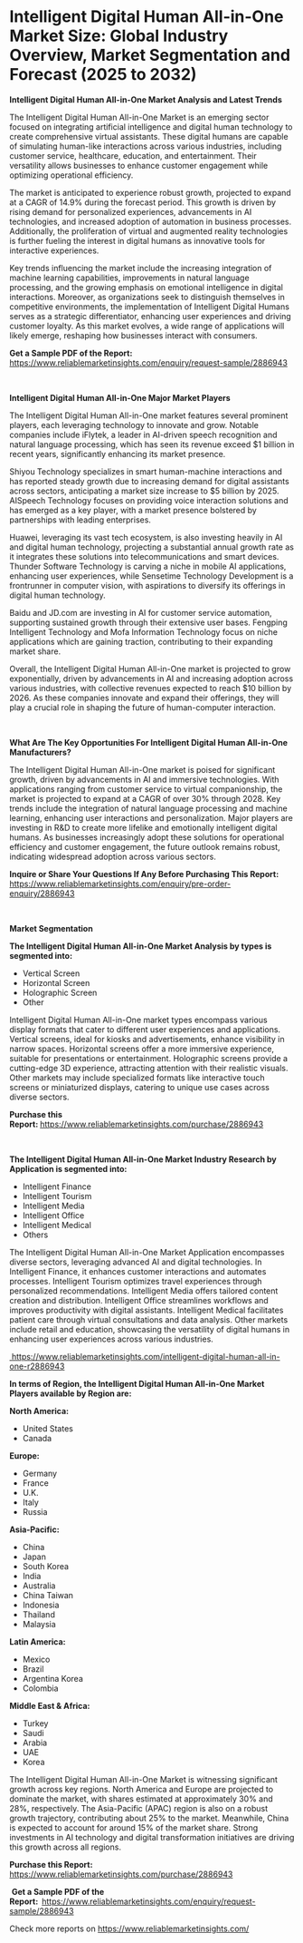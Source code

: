<p><h1>Intelligent Digital Human All-in-One Market Size: Global Industry Overview, Market Segmentation and Forecast (2025 to 2032)</h1></p><p><strong>Intelligent Digital Human All-in-One Market Analysis and Latest Trends</strong></p>
<p><p>The Intelligent Digital Human All-in-One Market is an emerging sector focused on integrating artificial intelligence and digital human technology to create comprehensive virtual assistants. These digital humans are capable of simulating human-like interactions across various industries, including customer service, healthcare, education, and entertainment. Their versatility allows businesses to enhance customer engagement while optimizing operational efficiency.</p><p>The market is anticipated to experience robust growth, projected to expand at a CAGR of 14.9% during the forecast period. This growth is driven by rising demand for personalized experiences, advancements in AI technologies, and increased adoption of automation in business processes. Additionally, the proliferation of virtual and augmented reality technologies is further fueling the interest in digital humans as innovative tools for interactive experiences.</p><p>Key trends influencing the market include the increasing integration of machine learning capabilities, improvements in natural language processing, and the growing emphasis on emotional intelligence in digital interactions. Moreover, as organizations seek to distinguish themselves in competitive environments, the implementation of Intelligent Digital Humans serves as a strategic differentiator, enhancing user experiences and driving customer loyalty. As this market evolves, a wide range of applications will likely emerge, reshaping how businesses interact with consumers.</p></p>
<p><strong>Get a Sample PDF of the Report:&nbsp;</strong> <a href="https://www.reliablemarketinsights.com/enquiry/request-sample/2886943?utm_campaign=3196&utm_medium=2&utm_source=Github&utm_content=ia&utm_term=13032025&utm_id=intelligent-digital-human-all-in-one">https://www.reliablemarketinsights.com/enquiry/request-sample/2886943</a></p>
<p>&nbsp;</p>
<p><strong>Intelligent Digital Human All-in-One Major Market Players</strong></p>
<p><p>The Intelligent Digital Human All-in-One market features several prominent players, each leveraging technology to innovate and grow. Notable companies include iFlytek, a leader in AI-driven speech recognition and natural language processing, which has seen its revenue exceed $1 billion in recent years, significantly enhancing its market presence.</p><p>Shiyou Technology specializes in smart human-machine interactions and has reported steady growth due to increasing demand for digital assistants across sectors, anticipating a market size increase to $5 billion by 2025. AISpeech Technology focuses on providing voice interaction solutions and has emerged as a key player, with a market presence bolstered by partnerships with leading enterprises.</p><p>Huawei, leveraging its vast tech ecosystem, is also investing heavily in AI and digital human technology, projecting a substantial annual growth rate as it integrates these solutions into telecommunications and smart devices. Thunder Software Technology is carving a niche in mobile AI applications, enhancing user experiences, while Sensetime Technology Development is a frontrunner in computer vision, with aspirations to diversify its offerings in digital human technology.</p><p>Baidu and JD.com are investing in AI for customer service automation, supporting sustained growth through their extensive user bases. Fengping Intelligent Technology and Mofa Information Technology focus on niche applications which are gaining traction, contributing to their expanding market share.</p><p>Overall, the Intelligent Digital Human All-in-One market is projected to grow exponentially, driven by advancements in AI and increasing adoption across various industries, with collective revenues expected to reach $10 billion by 2026. As these companies innovate and expand their offerings, they will play a crucial role in shaping the future of human-computer interaction.</p></p>
<p>&nbsp;</p>
<p><strong>What Are The Key Opportunities For Intelligent Digital Human All-in-One Manufacturers?</strong></p>
<p><p>The Intelligent Digital Human All-in-One market is poised for significant growth, driven by advancements in AI and immersive technologies. With applications ranging from customer service to virtual companionship, the market is projected to expand at a CAGR of over 30% through 2028. Key trends include the integration of natural language processing and machine learning, enhancing user interactions and personalization. Major players are investing in R&D to create more lifelike and emotionally intelligent digital humans. As businesses increasingly adopt these solutions for operational efficiency and customer engagement, the future outlook remains robust, indicating widespread adoption across various sectors.</p></p>
<p><strong>Inquire or Share Your Questions If Any Before Purchasing This Report:</strong> <a href="https://www.reliablemarketinsights.com/enquiry/pre-order-enquiry/2886943?utm_campaign=3196&utm_medium=2&utm_source=Github&utm_content=ia&utm_term=13032025&utm_id=intelligent-digital-human-all-in-one">https://www.reliablemarketinsights.com/enquiry/pre-order-enquiry/2886943</a></p>
<p>&nbsp;</p>
<p><strong>Market Segmentation</strong></p>
<p><strong>The Intelligent Digital Human All-in-One Market Analysis by types is segmented into:</strong></p>
<p><ul><li>Vertical Screen</li><li>Horizontal Screen</li><li>Holographic Screen</li><li>Other</li></ul></p>
<p><p>Intelligent Digital Human All-in-One market types encompass various display formats that cater to different user experiences and applications. Vertical screens, ideal for kiosks and advertisements, enhance visibility in narrow spaces. Horizontal screens offer a more immersive experience, suitable for presentations or entertainment. Holographic screens provide a cutting-edge 3D experience, attracting attention with their realistic visuals. Other markets may include specialized formats like interactive touch screens or miniaturized displays, catering to unique use cases across diverse sectors.</p></p>
<p><strong>Purchase this Report:&nbsp;</strong><a href="https://www.reliablemarketinsights.com/purchase/2886943?utm_campaign=3196&utm_medium=2&utm_source=Github&utm_content=ia&utm_term=13032025&utm_id=intelligent-digital-human-all-in-one">https://www.reliablemarketinsights.com/purchase/2886943</a></p>
<p>&nbsp;</p>
<p><strong>The Intelligent Digital Human All-in-One Market Industry Research by Application is segmented into:</strong></p>
<p><ul><li>Intelligent Finance</li><li>Intelligent Tourism</li><li>Intelligent Media</li><li>Intelligent Office</li><li>Intelligent Medical</li><li>Others</li></ul></p>
<p><p>The Intelligent Digital Human All-in-One Market Application encompasses diverse sectors, leveraging advanced AI and digital technologies. In Intelligent Finance, it enhances customer interactions and automates processes. Intelligent Tourism optimizes travel experiences through personalized recommendations. Intelligent Media offers tailored content creation and distribution. Intelligent Office streamlines workflows and improves productivity with digital assistants. Intelligent Medical facilitates patient care through virtual consultations and data analysis. Other markets include retail and education, showcasing the versatility of digital humans in enhancing user experiences across various industries.</p></p>
<p><a href="https://www.reliablemarketinsights.com/intelligent-digital-human-all-in-one-r2886943?utm_campaign=3196&utm_medium=2&utm_source=Github&utm_content=ia&utm_term=13032025&utm_id=intelligent-digital-human-all-in-one">&nbsp;https://www.reliablemarketinsights.com/intelligent-digital-human-all-in-one-r2886943</a></p>
<p><strong>In terms of Region, the Intelligent Digital Human All-in-One Market Players available by Region are:</strong></p>
<p>
    <p> <strong> North America: </strong>
        <ul>
            <li>United States</li>
            <li>Canada</li>
        </ul>
        </p> 
    <p> <strong> Europe: </strong>
        <ul>
            <li>Germany</li>
            <li>France</li>
            <li>U.K.</li>
            <li>Italy</li>
            <li>Russia</li>
        </ul>
        </p> 
    <p> <strong> Asia-Pacific: </strong>
        <ul>
            <li>China</li>
            <li>Japan</li>
            <li>South Korea</li>
            <li>India</li>
            <li>Australia</li>
            <li>China Taiwan</li>
            <li>Indonesia</li>
            <li>Thailand</li>
            <li>Malaysia</li>
        </ul>
        </p> 
    <p> <strong> Latin America: </strong>
        <ul>
            <li>Mexico</li>
            <li>Brazil</li>
            <li>Argentina Korea</li>
            <li>Colombia</li>
        </ul>
        </p> 
    <p> <strong> Middle East & Africa: </strong>
        <ul>
            <li>Turkey</li>
            <li>Saudi</li>
            <li>Arabia</li>
            <li>UAE</li>
            <li>Korea</li>
        </ul>
    </p>
    </p>
<p><p>The Intelligent Digital Human All-in-One Market is witnessing significant growth across key regions. North America and Europe are projected to dominate the market, with shares estimated at approximately 30% and 28%, respectively. The Asia-Pacific (APAC) region is also on a robust growth trajectory, contributing about 25% to the market. Meanwhile, China is expected to account for around 15% of the market share. Strong investments in AI technology and digital transformation initiatives are driving this growth across all regions.</p></p>
<p><strong>Purchase this Report: </strong><a href="https://www.reliablemarketinsights.com/purchase/2886943?utm_campaign=3196&utm_medium=2&utm_source=Github&utm_content=ia&utm_term=13032025&utm_id=intelligent-digital-human-all-in-one">https://www.reliablemarketinsights.com/purchase/2886943</a></p>
<p>&nbsp;<strong>Get a Sample PDF of the Report:&nbsp;&nbsp;</strong><a href="https://www.reliablemarketinsights.com/enquiry/request-sample/2886943?utm_campaign=3196&utm_medium=2&utm_source=Github&utm_content=ia&utm_term=13032025&utm_id=intelligent-digital-human-all-in-one">https://www.reliablemarketinsights.com/enquiry/request-sample/2886943</a></p>
<p><strong></strong></p>
<p>Check more reports on <a href="https://www.reliablemarketinsights.com/?utm_campaign=3196&utm_medium=2&utm_source=Github&utm_content=ia&utm_term=13032025&utm_id=intelligent-digital-human-all-in-one">https://www.reliablemarketinsights.com/</a></p>